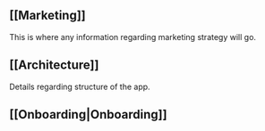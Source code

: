 ## [[Marketing]] 
This is where any information regarding marketing strategy will go.

## [[Architecture]]
Details regarding structure of the app.

## [[Onboarding|Onboarding]]
